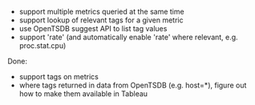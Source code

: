 * support multiple metrics queried at the same time
* support lookup of relevant tags for a given metric
* use OpenTSDB suggest API to list tag values
* support 'rate' (and automatically enable 'rate' where relevant, e.g. proc.stat.cpu)

Done:
* support tags on metrics
* where tags returned in data from OpenTSDB (e.g. host=*), figure out how to make them available in Tableau
